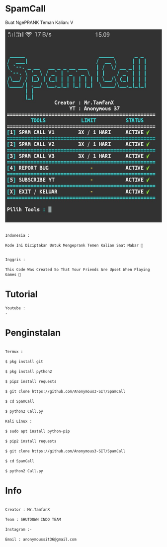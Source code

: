 # SpamCall
Buat NgePRANK Teman Kalian: V



![IMG_20200407_151338](https://github.com/Anonymous3-SIT/SpamCall/blob/master/IMG_20200407_151338.jpg)

```

Indonesia :

Kode Ini Diciptakan Untuk Mengeprank Temen Kalian Saat Mabar 🤣

```

```

Inggris : 

This Code Was Created So That Your Friends Are Upset When Playing Games 🤣

```

# Tutorial

```
Youtube :
-
```

# Penginstalan

```

Termux :

$ pkg install git

$ pkg install python2

$ pip2 install requests

$ git clone https://github.com/Anonymous3-SIT/SpamCall

$ cd SpamCall

$ python2 Call.py

Kali Linux :

$ sudo apt install python-pip

$ pip2 install requests

$ git clone https://github.com/Anonymous3-SIT/SpamCall

$ cd SpamCall

$ python2 Call.py

```

# Info

```

Creator : Mr.TamfanX

Team : SHUTDOWN INDO TEAM

Instagram :-

Email : anonymoussit36@gmail.com

```
